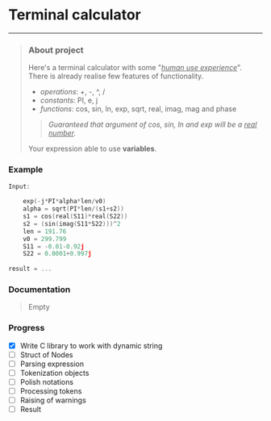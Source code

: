 # Terminal calculator

---
> ### About project
> Here's a terminal calculator with some "*<u>human 
> use experience</u>*". There is already realise few features of functionality.   
> - *operations*: +, -, ^, /
> - *constants*: PI, e, j
> - *functions*: cos, sin, ln, exp, sqrt, real, imag, mag and phase
>
> > *Guaranteed that argument of cos, sin, ln and exp will be a <u>real number</u>.*
>
> Your expression able to use **variables**.

### Example

```c
Input:
    
    exp(-j*PI*alpha*len/v0)
    alpha = sqrt(PI*len/(s1+s2))
    s1 = cos(real(S11)*real(S22))
    s2 = (sin(imag(S11*S22)))^2
    len = 191.76
    v0 = 299.799
    S11 = -0.01-0.92j
    S22 = 0.0001+0.997j
        
result = ...
```

### Documentation
> Empty

### Progress

- [x] Write C library to work with dynamic string
- [ ] Struct of Nodes
- [ ] Parsing expression
- [ ] Tokenization objects
- [ ] Polish notations
- [ ] Processing tokens
- [ ] Raising of warnings
- [ ] Result
